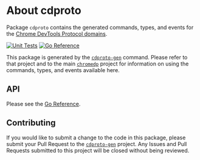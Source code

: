 # About cdproto

Package `cdproto` contains the generated commands, types, and events for the
[Chrome DevTools Protocol domains][devtools-protocol].

[![Unit Tests][cdproto-ci-status]][cdproto-ci]
[![Go Reference][goref-cdproto-status]][goref-cdproto]

This package is generated by the [`cdproto-gen`][cdproto-gen] command. Please
refer to that project and to the main [`chromedp`][chromedp] project for
information on using the commands, types, and events available here.

## API

Please see the [Go Reference][goref-cdproto].

## Contributing

If you would like to submit a change to the code in this package, please submit
your Pull Request to the [`cdproto-gen`][cdproto-gen] project. Any Issues and
Pull Requests submitted to this project will be closed without being reviewed.

[cdproto-ci]: https/github.com/chromedp/cdproto/actions/workflows/build.yml (Build CI)
[cdproto-ci-status]: https/github.com/chromedp/cdproto/actions/workflows/build.yml/badge.svg (Build CI)
[cdproto-gen]: https/github.com/chromedp/cdproto-gen
[chromedp]: https/github.com/chromedp/chromedp
[devtools-protocol]: https/chromedevtools.github.io/devtools-protocol/
[goref-cdproto]: https/pkg.go.dev/github.com/chromedp/cdproto
[goref-cdproto-status]: https/pkg.go.dev/badge/github.com/chromedp/chromedp.svg

